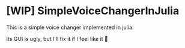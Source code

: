 # [WIP] SimpleVoiceChangerInJulia
This is a simple voice changer implemented in julia.

Its GUI is ugly, but I'll fix it if I feel like it 🤭

